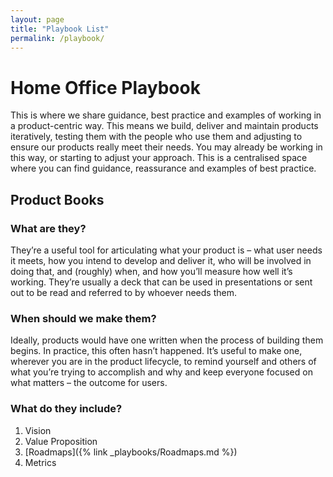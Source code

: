 ```yaml
---
layout: page
title: "Playbook List"
permalink: /playbook/
---
```

# Home Office Playbook
This is where we share guidance, best practice and examples of working in a product-centric way. This means we build, deliver and maintain products iteratively, testing them with the people who use them and adjusting to ensure our products really meet their needs.
You may already be working in this way, or starting to adjust your approach. This is a centralised space where you can find guidance, reassurance and examples of best practice.

## Product Books
### What are they?
They’re a useful tool for articulating what your product is – what user needs it meets, how you intend to develop and deliver it, who will be involved in doing that, and (roughly) when, and how you’ll measure how well it’s working. They’re usually a deck that can be used in presentations or sent out to be read and referred to by whoever needs them.
### When should we make them?
Ideally, products would have one written when the process of building them begins. In practice, this often hasn’t happened. It’s useful to make one, wherever you are in the product lifecycle, to remind yourself and others of what you’re trying to accomplish and why and keep everyone focused on what matters – the outcome for users.
### What do they include?
1. Vision
1. Value Proposition
1. [Roadmaps]({% link _playbooks/Roadmaps.md %})
1. Metrics


<!--
### List of playbooks

{% for item in site.playbooks %}
{% if item.title != page.title %}
<a href="{{item.url}}">{{forloop.index}}. {{item.title}}</a>
<br>
{% endif %}
{% endfor %}
-->